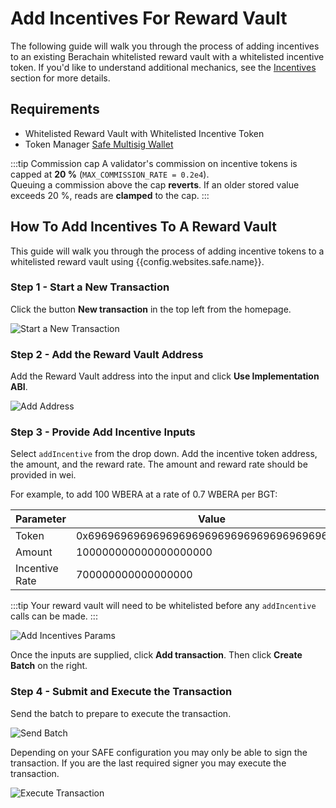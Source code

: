 <script setup>
  import config from '@berachain/config/constants.json';
</script>

# Add Incentives For Reward Vault

The following guide will walk you through the process of adding incentives to an existing Berachain whitelisted reward vault with a whitelisted incentive token. If you'd like to understand additional mechanics, see the [Incentives](/learn/pol/incentives) section for more details.

## Requirements

- Whitelisted Reward Vault with Whitelisted Incentive Token
- Token Manager [Safe Multisig Wallet](https://safe.berachain.com)

:::tip Commission cap
A validator's commission on incentive tokens is capped at **20 %** (`MAX_COMMISSION_RATE = 0.2e4`).  
Queuing a commission above the cap **reverts**. If an older stored value exceeds 20 %, reads are **clamped** to the cap.
:::

## How To Add Incentives To A Reward Vault

This guide will walk you through the process of adding incentive tokens to a whitelisted reward vault using <a :href="config.websites.safe.url" target="_blank">{{config.websites.safe.name}}</a>.

### Step 1 - Start a New Transaction

Click the button **New transaction** in the top left from the homepage.

![Start a New Transaction](/assets/new-transaction.png)

### Step 2 - Add the Reward Vault Address

Add the Reward Vault address into the input and click **Use Implementation ABI**.

![Add Address](/assets/add-address.png)

### Step 3 - Provide Add Incentive Inputs

Select `addIncentive` from the drop down. Add the incentive token address, the amount, and the reward rate.
The amount and reward rate should be provided in wei.

For example, to add 100 WBERA at a rate of 0.7 WBERA per BGT:

| Parameter      | Value                                      |
| -------------- | ------------------------------------------ |
| Token          | 0x6969696969696969696969696969696969696969 |
| Amount         | 100000000000000000000                      |
| Incentive Rate | 700000000000000000                         |

:::tip
Your reward vault will need to be whitelisted before any `addIncentive` calls can be made.
:::

![Add Incentives Params](/assets/add-incentive-params.png)

Once the inputs are supplied, click **Add transaction**. Then click **Create Batch** on the right.

### Step 4 - Submit and Execute the Transaction

Send the batch to prepare to execute the transaction.

![Send Batch](/assets/send-batch.png)

Depending on your SAFE configuration you may only be able to sign the transaction.
If you are the last required signer you may execute the transaction.

![Execute Transaction](/assets/execute-transaction.png)
